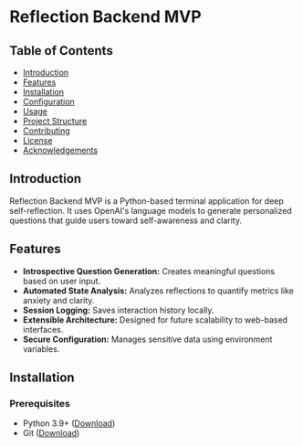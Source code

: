 # Reflection Backend MVP

## Table of Contents
- [Introduction](#introduction)
- [Features](#features)
- [Installation](#installation)
- [Configuration](#configuration)
- [Usage](#usage)
- [Project Structure](#project-structure)
- [Contributing](#contributing)
- [License](#license)
- [Acknowledgements](#acknowledgements)

## Introduction
Reflection Backend MVP is a Python-based terminal application for deep self-reflection. It uses OpenAI's language models to generate personalized questions that guide users toward self-awareness and clarity.

## Features
- **Introspective Question Generation:** Creates meaningful questions based on user input.
- **Automated State Analysis:** Analyzes reflections to quantify metrics like anxiety and clarity.
- **Session Logging:** Saves interaction history locally.
- **Extensible Architecture:** Designed for future scalability to web-based interfaces.
- **Secure Configuration:** Manages sensitive data using environment variables.

## Installation
### Prerequisites
- Python 3.9+ ([Download](https://python.org))
- Git ([Download](https://git-scm.com))
